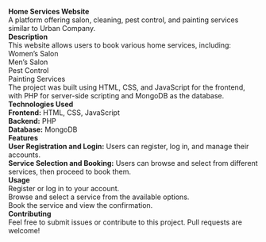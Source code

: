 **Home Services Website**<br>
A platform offering salon, cleaning, pest control, and painting services similar to Urban Company.<br>
**Description**<br>
This website allows users to book various home services, including:<br>
Women’s Salon<br>
Men’s Salon<br>
Pest Control<br>
Painting Services<br>
The project was built using HTML, CSS, and JavaScript for the frontend, with PHP for server-side scripting and MongoDB as the database.<br>
**Technologies Used**<br>
**Frontend:** HTML, CSS, JavaScript<br>
**Backend:** PHP<br>
**Database:** MongoDB<br>
**Features**<br>
**User Registration and Login:** Users can register, log in, and manage their accounts.<br>
**Service Selection and Booking:** Users can browse and select from different services, then proceed to book them.<br>
**Usage**<br>
Register or log in to your account.<br>
Browse and select a service from the available options.<br>
Book the service and view the confirmation.<br>
**Contributing**<br>
Feel free to submit issues or contribute to this project. Pull requests are welcome!
